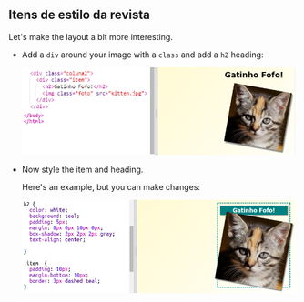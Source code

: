 ## Itens de estilo da revista

Let's make the layout a bit more interesting.

+ Add a `div` around your image with a `class` and add a `h2` heading:
    
    ![screenshot](images/magazine-item.png)

+ Now style the item and heading.
    
    Here's an example, but you can make changes:
    
    ![screenshot](images/magazine-item-style.png)